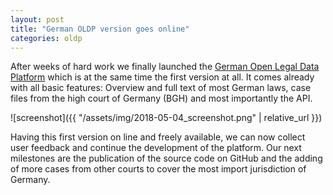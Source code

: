 ```yaml
---
layout: post
title: "German OLDP version goes online"
categories: oldp
---
```


After weeks of hard work we finally launched the [German Open Legal Data Platform](https://de.openlegaldata.io/) which 
is at the same time the first
 version at all. It comes already with all basic features: Overview and full text of most German laws, case files from 
 the high court of Germany (BGH) and most importantly the API.

![screenshot]({{ "/assets/img/2018-05-04_screenshot.png" | relative_url }})

Having this first version on line and freely available, we can now collect user feedback and continue the development 
of the platform. Our next milestones are the publication of the source code on GitHub and the adding of more cases 
from other courts to cover the most import jurisdiction of Germany.
